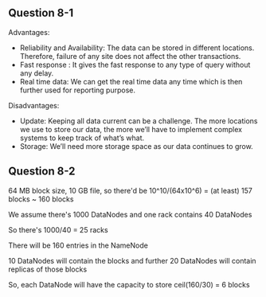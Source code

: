 ## Question 8-1

Advantages:

- Reliability and Availability: The data can be stored in different locations. Therefore, failure of any site does not affect the other transactions.
- Fast response : It gives the fast response to any type of query without any delay.
- Real time data: We can get the real time data any time which is then further used for reporting purpose.

Disadvantages:

- Update: Keeping all data current can be a challenge. The more locations we use to store our data, the more we’ll have to implement complex systems to keep track of what’s what.
- Storage: We’ll need more storage space as our data continues to grow.

## Question 8-2

64 MB block size, 10 GB file, so there'd be 10^10/(64x10^6) = (at least) 157 blocks ~ 160 blocks

We assume there's 1000 DataNodes and one rack contains 40 DataNodes

So there's 1000/40 = 25 racks

There will be 160 entries in the NameNode

10 DataNodes will contain the blocks and further 20 DataNodes will contain replicas of those blocks

So, each DataNode will have the capacity to store ceil(160/30) = 6 blocks
